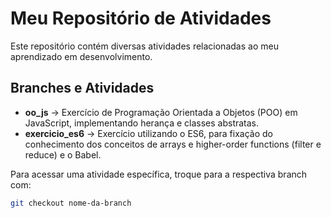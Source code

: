 # Meu Repositório de Atividades

Este repositório contém diversas atividades relacionadas ao meu aprendizado em desenvolvimento.

## Branches e Atividades

- **oo_js** → Exercício de Programação Orientada a Objetos (POO) em JavaScript, implementando herança e classes abstratas.
- **exercicio_es6** → Exercício utilizando o ES6, para fixação do conhecimento dos conceitos de arrays e higher-order functions (filter e reduce) e o Babel.

Para acessar uma atividade específica, troque para a respectiva branch com:

```sh
git checkout nome-da-branch
